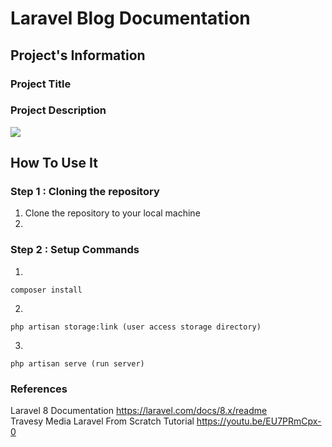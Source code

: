# Laravel Blog Documentation

## Project's Information
### Project Title  
### Project Description  
<img src="{https://img.shields.io/badge/Laravel-FF2D20?style=for-the-badge&logo=laravel&logoColor=white}" />


## How To Use It  

### Step 1 : Cloning the repository
1. Clone the repository to your local machine  
2. 


### Step 2 : Setup Commands
1.
```
composer install 
```
2.
```
php artisan storage:link (user access storage directory)
```
3.
```
php artisan serve (run server)
```
### References 
Laravel 8 Documentation https://laravel.com/docs/8.x/readme  
Travesy Media Laravel From Scratch Tutorial https://youtu.be/EU7PRmCpx-0

